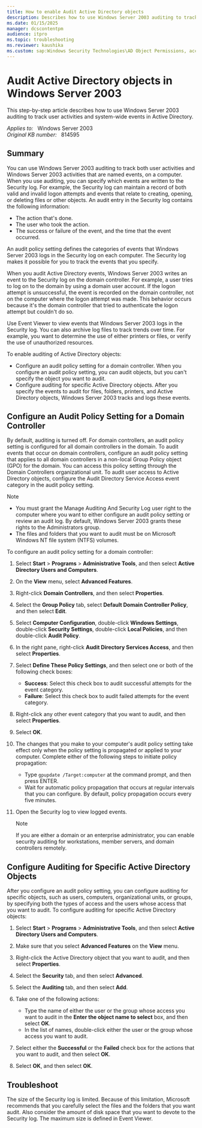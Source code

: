 ```yaml
---
title: How to enable Audit Active Directory objects
description: Describes how to use Windows Server 2003 auditing to track user activities and system-wide events in Active Directory.
ms.date: 01/15/2025
manager: dcscontentpm
audience: itpro
ms.topic: troubleshooting
ms.reviewer: kaushika
ms.custom: sap:Windows Security Technologies\AD Object Permissions, access control, delegation, AdminSDHolder and auditing, csstroubleshoot
---
```

# Audit Active Directory objects in Windows Server 2003

This step-by-step article describes how to use Windows Server 2003 auditing to track user activities and system-wide events in Active Directory.

_Applies to:_ &nbsp; Windows Server 2003  
_Original KB number:_ &nbsp; 814595

## Summary

You can use Windows Server 2003 auditing to track both user activities and Windows Server 2003 activities that are named events, on a computer. When you use auditing, you can specify which events are written to the Security log. For example, the Security log can maintain a record of both valid and invalid logon attempts and events that relate to creating, opening, or deleting files or other objects. An audit entry in the Security log contains the following information:

- The action that's done.
- The user who took the action.
- The success or failure of the event, and the time that the event occurred.

An audit policy setting defines the categories of events that Windows Server 2003 logs in the Security log on each computer. The Security log makes it possible for you to track the events that you specify.

When you audit Active Directory events, Windows Server 2003 writes an event to the Security log on the domain controller. For example, a user tries to log on to the domain by using a domain user account. If the logon attempt is unsuccessful, the event is recorded on the domain controller, not on the computer where the logon attempt was made. This behavior occurs because it's the domain controller that tried to authenticate the logon attempt but couldn't do so.

Use Event Viewer to view events that Windows Server 2003 logs in the Security log. You can also archive log files to track trends over time. For example, you want to determine the use of either printers or files, or verify the use of unauthorized resources.

To enable auditing of Active Directory objects:

- Configure an audit policy setting for a domain controller. When you configure an audit policy setting, you can audit objects, but you can't specify the object you want to audit.
- Configure auditing for specific Active Directory objects. After you specify the events to audit for files, folders, printers, and Active Directory objects, Windows Server 2003 tracks and logs these events.

## Configure an Audit Policy Setting for a Domain Controller

By default, auditing is turned off. For domain controllers, an audit policy setting is configured for all domain controllers in the domain. To audit events that occur on domain controllers, configure an audit policy setting that applies to all domain controllers in a non-local Group Policy object (GPO) for the domain. You can access this policy setting through the Domain Controllers organizational unit. To audit user access to Active Directory objects, configure the Audit Directory Service Access event category in the audit policy setting.

> [!NOTE]
>
> - You must grant the Manage Auditing And Security Log user right to the computer where you want to either configure an audit policy setting or review an audit log. By default, Windows Server 2003 grants these rights to the Administrators group.
> - The files and folders that you want to audit must be on Microsoft Windows NT file system (NTFS) volumes.  

To configure an audit policy setting for a domain controller:

1. Select **Start** > **Programs** > **Administrative Tools**, and then select **Active Directory Users and Computers**.
2. On the **View** menu, select **Advanced Features**.
3. Right-click **Domain Controllers**, and then select **Properties**.
4. Select the **Group Policy** tab, select **Default Domain Controller Policy**, and then select **Edit**.
5. Select **Computer Configuration**, double-click **Windows Settings**, double-click **Security Settings**, double-click **Local Policies**, and then double-click **Audit Policy**.
6. In the right pane, right-click **Audit Directory Services Access**, and then select **Properties**.
7. Select **Define These Policy Settings**, and then select one or both of the following check boxes:

    - **Success**: Select this check box to audit successful attempts for the event category.
    - **Failure**: Select this check box to audit failed attempts for the event category.
8. Right-click any other event category that you want to audit, and then select **Properties**.
9. Select **OK**.
10. The changes that you make to your computer's audit policy setting take effect only when the policy setting is propagated or applied to your computer. Complete either of the following steps to initiate policy propagation:

    - Type `gpupdate /Target:computer` at the command prompt, and then press ENTER.
    - Wait for automatic policy propagation that occurs at regular intervals that you can configure. By default, policy propagation occurs every five minutes.
11. Open the Security log to view logged events.

    > [!NOTE]
    > If you are either a domain or an enterprise administrator, you can enable security auditing for workstations, member servers, and domain controllers remotely.

## Configure Auditing for Specific Active Directory Objects

After you configure an audit policy setting, you can configure auditing for specific objects, such as users, computers, organizational units, or groups, by specifying both the types of access and the users whose access that you want to audit. To configure auditing for specific Active Directory objects:

1. Select **Start** > **Programs** > **Administrative Tools**, and then select **Active Directory Users and Computers**.
2. Make sure that you select **Advanced Features** on the **View** menu.
3. Right-click the Active Directory object that you want to audit, and then select **Properties**.
4. Select the **Security** tab, and then select **Advanced**.
5. Select the **Auditing** tab, and then select **Add**.
6. Take one of the following actions:

    - Type the name of either the user or the group whose access you want to audit in the **Enter the object name to select** box, and then select **OK**.
    - In the list of names, double-click either the user or the group whose access you want to audit.
7. Select either the **Successful** or the **Failed** check box for the actions that you want to audit, and then select **OK**.
8. Select **OK**, and then select **OK**.

## Troubleshoot

The size of the Security log is limited. Because of this limitation, Microsoft recommends that you carefully select the files and the folders that you want audit. Also consider the amount of disk space that you want to devote to the Security log. The maximum size is defined in Event Viewer.
